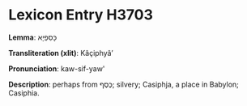 # Lexicon Entry H3703

**Lemma**: כָּסִפְיָא

**Transliteration (xlit)**: Kâçiphyâʼ

**Pronunciation**: kaw-sif-yaw'

**Description**:
perhaps from כֶּסֶף; silvery; Casiphja, a place in Babylon; Casiphia.
